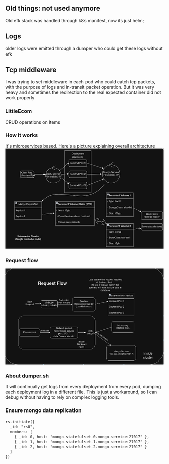 ## Old things: not used anymore
Old efk stack was handled through k8s manifest, now its just helm; 

## Logs
older logs were emitted through a dumper who could get these logs without efk

## Tcp middleware
I was trying to set middleware in each pod who could catch tcp packets, with the purpose of logs and in-transit packet operation. 
But it was very heavy and sometimes the redirection to the real expected container did not work properly 
### LittleEcom
CRUD operations on Items

### How it works
It's microservices based. Here's a picture explaining overall architecture
![app_architecture.png](app_architecture.png)

### Request flow
![request_flow.png](request_flow.png)

### About dumper.sh
It will continually get logs from every deployment from every pod, dumping each
deployment log in a different file. This is just a workaround, so I can debug
without having to rely on complex logging tools.

### Ensure mongo data replication
```
rs.initiate({
  _id: "rs0",
  members: [
    { _id: 0, host: "mongo-statefulset-0.mongo-service:27017" },
    { _id: 1, host: "mongo-statefulset-1.mongo-service:27017" },
    { _id: 2, host: "mongo-statefulset-2.mongo-service:27017" }
  ]
})
```
